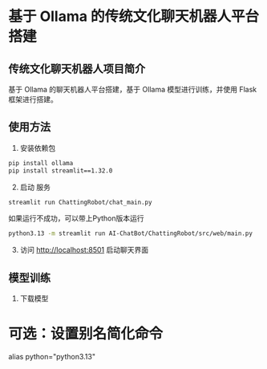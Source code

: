 # 基于 Ollama 的传统文化聊天机器人平台搭建

## 传统文化聊天机器人项目简介

基于 Ollama 的聊天机器人平台搭建，基于 Ollama 模型进行训练，并使用 Flask 框架进行搭建。

## 使用方法

1. 安装依赖包

```bash
pip install ollama
pip install streamlit==1.32.0
```

2. 启动 服务

```bash
streamlit run ChattingRobot/chat_main.py
```

如果运行不成功，可以带上Python版本运行

```bash
python3.13 -m streamlit run AI-ChatBot/ChattingRobot/src/web/main.py
```

3. 访问 <http://localhost:8501> 启动聊天界面

## 模型训练

1. 下载模型

# 可选：设置别名简化命令

alias python="python3.13"
